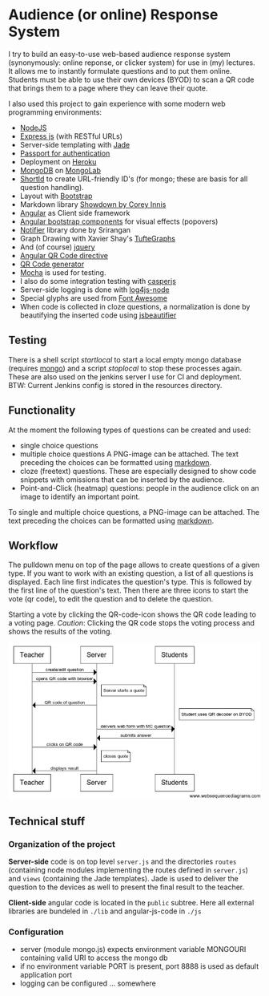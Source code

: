 # Audience (or online) Response System

I try to build an easy-to-use web-based audience response system (synonymously: online reponse, or clicker system) for use in (my) lectures.
It allows me to instantly formulate questions and to put them online. Students must be able to use their own devices (BYOD)
to scan a QR code that brings them to a page where they can leave their quote.

I also used this project to gain experience with some modern web programming environments:
* [NodeJS](http://nodejs.org)
* [Express js](http://expressjs.com) (with RESTful URLs)
* Server-side templating with [Jade](http://jade-lang.com)
* [Passport for authentication](http://passportjs.org)
* Deployment on [Heroku](http://www.heroku.com)
* [MongoDB](http://www.mongodb.org) on [MongoLab](http://mongolab.com)
* [ShortId](https://github.com/dylang/shortid) to create URL-friendly ID's (for mongo; these are basis for all question handling).
* Layout with [Bootstrap](http://twitter.github.com/bootstrap/)
* Markdown library [Showdown by Corey Innis](https://github.com/coreyti/showdown)
* [Angular](http://angularjs.org) as Client side framework
* [Angular bootstrap components](http://angular-ui.github.io/bootstrap/)   for visual effects (popovers)
* [Notifier](https://github.com/Srirangan/notifer.js) library done by Srirangan
* Graph Drawing with Xavier Shay's [TufteGraphs](http://xaviershay.github.io/tufte-graph/)
* And (of course) [jquery](http://jquery.com)
* [Angular QR Code directive](https://github.com/monospaced/angular-qrcode)
* [QR Code generator](https://github.com/kazuhikoarase/qrcode-generator)
* [Mocha](http://mochajs.org/) is used for testing.
* I also do some integration testing with [casperjs](http://casperjs.org)
* Server-side logging is done with [log4js-node](https://github.com/nomiddlename/log4js-node)
* Special glyphs are used from [Font Awesome](http://fortawesome.github.io/Font-Awesome/)
* When code is collected in cloze questions, a normalization is done by beautifying the inserted code using [jsbeautifier](https://github.com/einars/js-beautify)

## Testing
There is a shell script *startlocal* to start a local empty mongo database (requires [mongo](http://www.mongodb.org)) and a script *stoplocal* to stop these processes again.
These are also used on the jenkins server I use for CI and deployment. BTW: Current Jenkins config is stored in the resources directory.

## Functionality
At the moment the following types of questions can be created and used:
* single choice questions
* multiple choice questions A PNG-image can be attached. The text preceding the choices can be formatted using [markdown](http://de.wikipedia.org/wiki/Markdown).
* cloze (freetext) questions. These are especially designed to show code snippets with omissions that can be inserted by the audience.
* Point-and-Click (heatmap) questions: people in the audience click on an image to identify an important point.

To single and multiple choice questions, a PNG-image can be attached. The text preceding the choices can be formatted using [markdown](http://de.wikipedia.org/wiki/Markdown).

## Workflow
The pulldown menu on top of the page allows to create questions of a given type. If you want to work with an existing question, a list of all questions is displayed.
Each line first indicates the question's type. This is followed by the first line of the question's text. Then there are three icons to start the vote (qr code), to edit the question and to delete the question.

Starting a vote by clicking the QR-code-icon shows the QR code leading to a voting page. *Caution*: Clicking the QR code stops the voting process and shows the results of the voting.

![Usage Scenario](/resources/websequencediagrams.com/usageScenario.png)

## Technical stuff
### Organization of the project
**Server-side** code is on top level `server.js` and the directories `routes` (containing node modules implementing the routes defined in `server.js`) and `views` (containing the Jade templates).
Jade is used to deliver the question to the devices as well to present the final result to the teacher.


**Client-side** angular code is located in the `public` subtree. Here all external libraries are bundeled in `./lib` and angular-js-code in `./js`

### Configuration
* server (module mongo.js) expects environment variable MONGOURI containing valid URI to access the mongo db
* if no environment variable PORT is present, port 8888 is used as default application port
* logging can be configured ... somewhere
